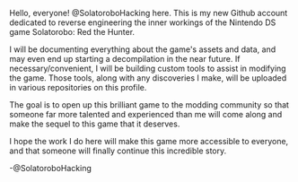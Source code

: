 Hello, everyone! @SolatoroboHacking here. This is my new Github account dedicated to reverse engineering the inner workings of the Nintendo DS game Solatorobo: Red the Hunter.

I will be documenting everything about the game's assets and data, and may even end up starting a decompilation in the near future. If necessary/convenient, I will be building custom
tools to assist in modifying the game. Those tools, along with any discoveries I make, will be uploaded in various repositories on this profile.

The goal is to open up this brilliant game to the modding community so that someone far more talented and experienced than me will come along and make the sequel to this game that it
deserves.

I hope the work I do here will make this game more accessible to everyone, and that someone will finally continue this incredible story.

-@SolatoroboHacking
